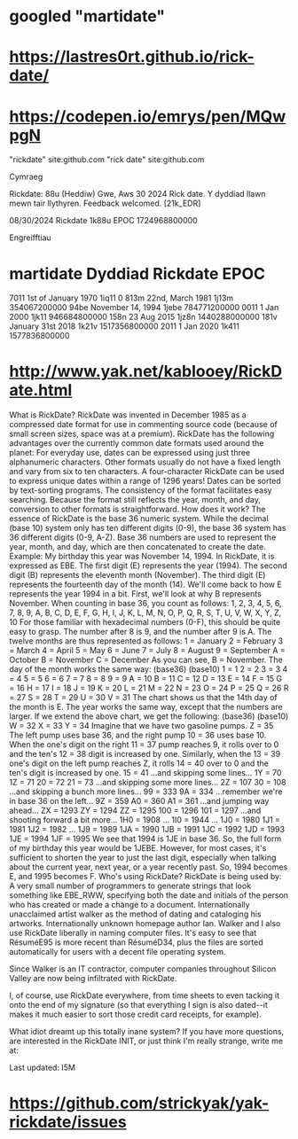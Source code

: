 



# googled "martidate"

# https://lastres0rt.github.io/rick-date/

# https://codepen.io/emrys/pen/MQwpgN


"rickdate" site:github.com
"rick date" site:github.com

Cymraeg

Rickdate: 88u (Heddiw)
Gwe, Aws 30 2024
Rick date. Y dyddiad llawn mewn tair llythyren. Feedback welcomed. [21k_EDR]


08/30/2024
Rickdate
1k88u
EPOC
1724968800000

Engreifftiau
# martidate    Dyddiad	Rickdate	EPOC
7011    1st of January 1970	1iq11	0
813m    22nd, March 1981	1j13m	354067200000
94be    November 14, 1994	1jebe	784771200000
0011    1 Jan 2000	1jk11	946684800000
158n    23 Aug 2015	1jz8n	1440288000000
181v    January 31st 2018	1k21v	1517356800000
2011    1 Jan 2020	1k411	1577836800000



# http://www.yak.net/kablooey/RickDate.html


What is RickDate?
RickDate was invented in December 1985 as a compressed date format for use in commenting source code (because of small screen sizes, space was at a premium). RickDate has the following advantages over the currently common date formats used around the planet:
For everyday use, dates can be expressed using just three alphanumeric characters. Other formats usually do not have a fixed length and vary from six to ten characters.
A four-character RickDate can be used to express unique dates within a range of 1296 years!
Dates can be sorted by text-sorting programs.
The consistency of the format facilitates easy searching.
Because the format still reflects the year, month, and day, conversion to other formats is straightforward.
How does it work?
The essence of RickDate is the base 36 numeric system. While the decimal (base 10) system only has ten different digits (0-9), the base 36 system has 36 different digits (0-9, A-Z). Base 36 numbers are used to represent the year, month, and day, which are then concatenated to create the date. Example: My birthday this year was November 14, 1994. In RickDate, it is expressed as EBE. The first digit (E) represents the year (1994). The second digit (B) represents the eleventh month (November). The third digit (E) represents the fourteenth day of the month (14). We'll come back to how E represents the year 1994 in a bit. First, we'll look at why B represents November. When counting in base 36, you count as follows:
1, 2, 3, 4, 5, 6, 7, 8, 9, A, B, C, D, E, F, G, H, I,
J, K, L, M, N, O, P, Q, R, S, T, U, V, W, X, Y, Z, 10
For those familiar with hexadecimal numbers (0-F), this should be quite easy to grasp. The number after 8 is 9, and the number after 9 is A. The twelve months are thus represented as follows:
  1 = January
  2 = February
  3 = March
  4 = April
  5 = May
  6 = June
  7 = July
  8 = August
  9 = September
  A = October
  B = November
  C = December
As you can see, B = November. The day of the month works the same way:
(base36)  (base10)
   1    =    1
   2    =    2
   3    =    3
   4    =    4
   5    =    5
   6    =    6
   7    =    7
   8    =    8
   9    =    9
   A    =   10
   B    =   11
   C    =   12
   D    =   13
   E    =   14
   F    =   15
   G    =   16
   H    =   17
   I    =   18
   J    =   19
   K    =   20
   L    =   21
   M    =   22
   N    =   23
   O    =   24
   P    =   25
   Q    =   26
   R    =   27
   S    =   28
   T    =   29
   U    =   30
   V    =   31
The chart shows us that the 14th day of the month is E. The year works the same way, except that the numbers are larger. If we extend the above chart, we get the following:
(base36)  (base10)
   W    =   32
   X    =   33
   Y    =   34    Imagine that we have two gasoline pumps.
   Z    =   35    The left pump uses base 36, and the right pump
  10    =   36    uses base 10. When the one's digit on the right
  11    =   37    pump reaches 9, it rolls over to 0 and the ten's
  12    =   38    digit is increased by one. Similarly, when the
  13    =   39    one's digit on the left pump reaches Z, it rolls
  14    =   40    over to 0 and the ten's digit is increased by one.
  15    =   41
 ...and skipping some lines...
  1Y    =   70
  1Z    =   71
  20    =   72
  21    =   73
 ...and skipping some more lines...
  2Z    =  107
  30    =  108
 ...and skipping a bunch more lines...
  99    =  333
  9A    =  334
 ...remember we're in base 36 on the left...
  9Z    =  359
  A0    =  360
  A1    =  361
 ...and jumping way ahead...
  ZX    = 1293
  ZY    = 1294
  ZZ    = 1295
 100    = 1296
 101    = 1297
 ...and shooting forward a bit more...
 1H0    = 1908
 ...
 1I0    = 1944
 ...
 1J0    = 1980
 1J1    = 1981
 1J2    = 1982
 ...
 1J9    = 1989
 1JA    = 1990
 1JB    = 1991
 1JC    = 1992
 1JD    = 1993
 1JE    = 1994
 1JF    = 1995
We see that 1994 is 1JE in base 36. So, the full form of my birthday this year would be 1JEBE. However, for most cases, it's sufficient to shorten the year to just the last digit, especially when talking about the current year, next year, or a year recently past. So, 1994 becomes E, and 1995 becomes F.
Who's using RickDate?
RickDate is being used by:
A very small number of programmers to generate strings that look something like EBE_RWW, specifying both the date and initials of the person who has created or made a change to a document.
Internationally unacclaimed artist walker as the method of dating and cataloging his artworks.
Internationally unknown homepage author Ian.
Walker and I also use RickDate liberally in naming computer files. It's easy to see that RésuméE95 is more recent than RésuméD34, plus the files are sorted automatically for users with a decent file operating system.

Since Walker is an IT contractor, computer companies throughout Silicon Valley are now being infiltrated with RickDate.

I, of course, use RickDate everywhere, from time sheets to even tacking it onto the end of my signature (so that everything I sign is also dated--it makes it much easier to sort those credit card receipts, for example).

What idiot dreamt up this totally inane system?
If you have more questions, are interested in the RickDate INIT, or just think I'm really strange, write me at:

Last updated: I5M

# https://github.com/strickyak/yak-rickdate/issues

